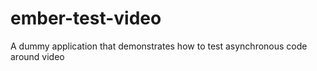 # ember-test-video
A dummy application that demonstrates how to test asynchronous code around video

